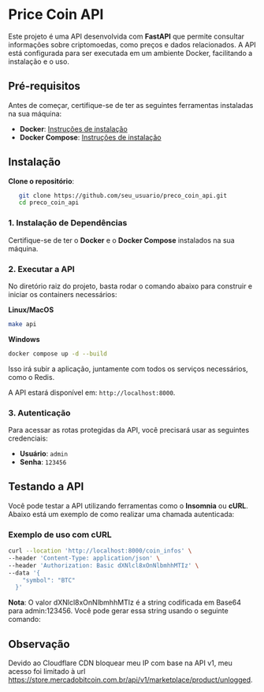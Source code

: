 # Price Coin API

Este projeto é uma API desenvolvida com **FastAPI** que permite consultar informações sobre criptomoedas, como preços e dados relacionados. A API está configurada para ser executada em um ambiente Docker, facilitando a instalação e o uso.

## Pré-requisitos

Antes de começar, certifique-se de ter as seguintes ferramentas instaladas na sua máquina:

- **Docker**: [Instruções de instalação](https://docs.docker.com/get-docker/)
- **Docker Compose**: [Instruções de instalação](https://docs.docker.com/compose/install/)

## Instalação

 **Clone o repositório**:

```bash
   git clone https://github.com/seu_usuario/preco_coin_api.git
   cd preco_coin_api
```

### 1. Instalação de Dependências

Certifique-se de ter o **Docker** e o **Docker Compose** instalados na sua máquina.

### 2. Executar a API

No diretório raiz do projeto, basta rodar o comando abaixo para construir e iniciar os containers necessários:

**Linux/MacOS**
```bash
make api
```

**Windows**
```bash
docker compose up -d --build
```

Isso irá subir a aplicação, juntamente com todos os serviços necessários, como o Redis.

A API estará disponível em: `http://localhost:8000`.

### 3. Autenticação

Para acessar as rotas protegidas da API, você precisará usar as seguintes credenciais:

- **Usuário**: `admin`
- **Senha**: `123456`


## Testando a API

Você pode testar a API utilizando ferramentas como o **Insomnia** ou **cURL**. Abaixo está um exemplo de como realizar uma chamada autenticada:
### Exemplo de uso com cURL
```bash
curl --location 'http://localhost:8000/coin_infos' \
--header 'Content-Type: application/json' \
--header 'Authorization: Basic dXNlcl8xOnNlbmhhMTIz' \
--data '{
    "symbol": "BTC"
  }'
```
**Nota**: O valor dXNlcl8xOnNlbmhhMTIz é a string codificada em Base64 para admin:123456. Você pode gerar essa string usando o seguinte comando:

## Observação
Devido ao Cloudflare CDN bloquear meu IP com base na API v1, meu acesso foi limitado à url https://store.mercadobitcoin.com.br/api/v1/marketplace/product/unlogged. 